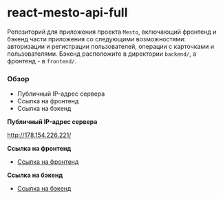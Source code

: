 # react-mesto-api-full
Репозиторий для приложения проекта `Mesto`, включающий фронтенд и бэкенд части приложения со следующими возможностями: авторизации и регистрации пользователей, операции с карточками и пользователями. Бэкенд расположите в директории `backend/`, а фронтенд - в `frontend/`. 

### Обзор
* Публичный IP-адрес сервера
* Ссылка на фронтенд
* Ссылка на бэкенд

**Публичный IP-адрес сервера**

http://178.154.226.221/

**Ссылка на фронтенд**

* [Ссылка на фронтенд](http://ailushka.nomoredomains.icu/)

**Ссылка на бэкенд**

* [Ссылка на бэкенд](http://api.ailushka.nomoredomains.club/)
